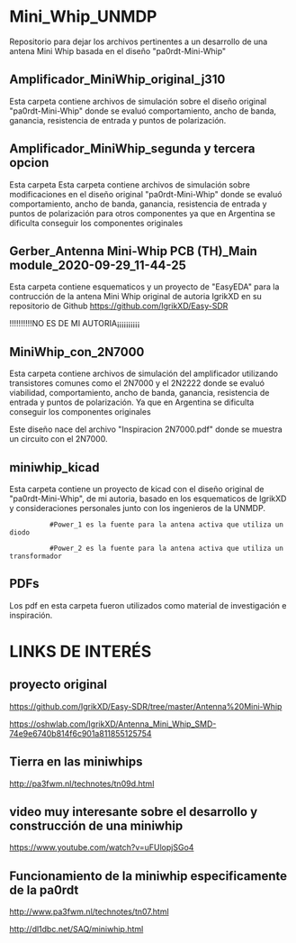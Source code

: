 # Mini_Whip_UNMDP
Repositorio para dejar los archivos pertinentes a un desarrollo de una antena Mini Whip basada en el diseño "pa0rdt-Mini-Whip"

## Amplificador_MiniWhip_original_j310

Esta carpeta contiene archivos de simulación sobre el diseño original "pa0rdt-Mini-Whip" donde se evaluó comportamiento, ancho de banda, ganancia, resistencia de entrada y puntos de polarización. 

## Amplificador_MiniWhip_segunda y tercera opcion

Esta carpeta Esta carpeta contiene archivos de simulación sobre modificaciones en el diseño original "pa0rdt-Mini-Whip" donde se evaluó comportamiento, ancho de banda, ganancia, resistencia de entrada y puntos de polarización para otros componentes ya que en Argentina se dificulta conseguir los componentes originales

## Gerber_Antenna Mini-Whip PCB (TH)_Main module_2020-09-29_11-44-25

Esta carpeta contiene esquematicos y un proyecto de "EasyEDA" para la contrucción de la antena Mini Whip original de autoria IgrikXD en su repositorio de Github 
https://github.com/IgrikXD/Easy-SDR

!!!!!!!!!!NO ES DE MI AUTORIA¡¡¡¡¡¡¡¡¡¡

## MiniWhip_con_2N7000

Esta carpeta contiene archivos de simulación del amplificador utilizando transistores comunes como el 2N7000 y el 2N2222 donde se evaluó viabilidad, comportamiento, ancho de banda, ganancia, resistencia de entrada y puntos de polarización. Ya que en Argentina se dificulta conseguir los componentes originales

Este diseño nace del archivo "Inspiracion 2N7000.pdf" donde se muestra un circuito con el 2N7000.

## miniwhip_kicad

Esta carpeta contiene un proyecto de kicad con el diseño original de "pa0rdt-Mini-Whip", de mi autoria, basado en los esquematicos de IgrikXD y consideraciones personales junto con los ingenieros de la UNMDP.

              #Power_1 es la fuente para la antena activa que utiliza un diodo
              
              #Power_2 es la fuente para la antena activa que utiliza un transformador
              
## PDFs

Los pdf en esta carpeta fueron utilizados como material de investigación e inspiración.


# LINKS DE INTERÉS

## proyecto original

https://github.com/IgrikXD/Easy-SDR/tree/master/Antenna%20Mini-Whip

https://oshwlab.com/IgrikXD/Antenna_Mini_Whip_SMD-74e9e6740b814f6c901a811855125754

## Tierra en las miniwhips

http://pa3fwm.nl/technotes/tn09d.html

## video muy interesante sobre el desarrollo y construcción de una miniwhip

https://www.youtube.com/watch?v=uFUlopjSGo4

## Funcionamiento de la miniwhip especificamente de la pa0rdt

http://www.pa3fwm.nl/technotes/tn07.html

http://dl1dbc.net/SAQ/miniwhip.html
              

